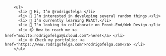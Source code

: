         <ul>
          <li> 👋 Hi, I’m @rodrigofelga </li>
          <li> 👀 I’m interested in developing several random things.</li>
          <li> 🌱 I’m currently learning REACT.</li>
          <li> 💞️ I'm looking to collaborate on Front-End/Web Design.</li>
          <li> 📫 How to reach me <a href="mailto:rodrigofelga@icloud.com">here!</a> </li>
          <li> 🌐 Check my portfolio: <a href="https://www.rodrigofelga.com">rodrigofelga.com</a> </li>
        </ul>
